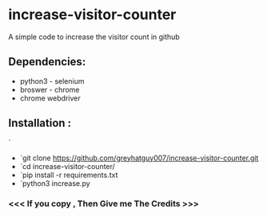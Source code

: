 # increase-visitor-counter
A simple code to increase the visitor count in github


## Dependencies:
  - python3 - selenium
  - broswer - chrome
  - chrome webdriver

## Installation :

`
* `git clone https://github.com/greyhatguy007/increase-visitor-counter.git
* `cd increase-visitor-counter/
* `pip install -r requirements.txt
* `python3 increase.py

### <<< If you copy , Then Give me The Credits >>>
